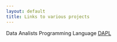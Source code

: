```yaml
---
layout: default
title: Links to various projects
---
```


Data Analists Programming Language [DAPL](DAPL.md)  
